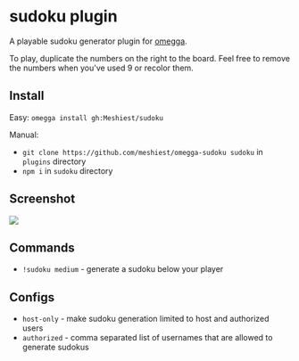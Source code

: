 # sudoku plugin

A playable sudoku generator plugin for [omegga](https://github.com/brickadia-community/omegga).

To play, duplicate the numbers on the right to the board. Feel free to remove the numbers when you've used 9 or recolor them.

## Install

Easy: `omegga install gh:Meshiest/sudoku`

Manual:

* `git clone https://github.com/meshiest/omegga-sudoku sudoku` in `plugins` directory
* `npm i` in `sudoku` directory

## Screenshot

![](https://i.imgur.com/OZWqtET.png)

## Commands

* `!sudoku medium` - generate a sudoku below your player

## Configs

* `host-only` - make sudoku generation limited to host and authorized users
* `authorized` - comma separated list of usernames that are allowed to generate sudokus


